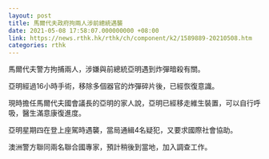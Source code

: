 ```yaml
---
layout: post
title: 馬爾代夫政府拘兩人涉前總統遇襲
date: 2021-05-08 17:58:07.000000000 +08:00
link: https://news.rthk.hk/rthk/ch/component/k2/1589889-20210508.htm
categories: rthk
---
```


馬爾代夫警方拘捕兩人，涉嫌與前總統亞明遇到炸彈暗殺有關。

亞明經過16小時手術，移除多個器官的炸彈碎片後，已經恢復意識。

現時擔任馬爾代夫國會議長的亞明的家人說，亞明已經移走維生裝置，可以自行呼吸，醫生滿意康復進度。

亞明星期四在登上座駕時遇襲，當局通緝4名疑犯，又要求國際社會協助。

澳洲警方聯同兩名聯合國專家，預計稍後到當地，加入調查工作。
